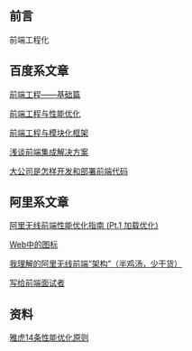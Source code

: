 
前言
----

前端工程化


百度系文章
---------

[前端工程——基础篇](https://github.com/fouber/blog/issues/10)

[前端工程与性能优化](https://github.com/fouber/blog/issues/3)

[前端工程与模块化框架](https://github.com/fouber/blog/issues/4)

[浅谈前端集成解决方案](https://github.com/fouber/blog/issues/1)

[大公司是怎样开发和部署前端代码](https://github.com/fouber/blog/issues/6)


阿里系文章
---------

[阿里无线前端性能优化指南 (Pt.1 加载优化)](https://github.com/amfe/article/issues/1)

[Web中的图标](https://github.com/amfe/article/issues/2)

[我理解的阿里无线前端“架构”（半鸡汤，少干货）](https://github.com/amfe/article/issues/3)

[写给前端面试者](https://github.com/amfe/article/issues/5)

资料
----
 
[雅虎14条性能优化原则](https://developer.yahoo.com/performance/rules.html)

